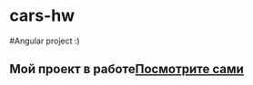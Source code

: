 # cars-hw
#Angular project :)
## Мой проект в работе[Посмотрите сами](https://malankinam.github.io/cars-hw/)
